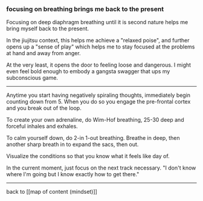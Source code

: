 ### focusing on breathing brings me back to the present

Focusing on deep diaphragm breathing until it is second nature helps me bring myself back to the present.

In the jiujitsu context, this helps me achieve a "relaxed poise", and further opens up a "sense of play" which helps me to stay focused at the problems at hand and away from anger.

At the very least, it opens the door to feeling loose and dangerous. I might even feel bold enough to embody a gangsta swagger that ups my subconscious game.

---

Anytime you start having negatively spiraling thoughts, immediately begin counting down from 5. When you do so you engage the pre-frontal cortex and you break out of the loop. 

To create your own adrenaline, do Wim-Hof breathing, 25-30 deep and forceful inhales and exhales. 

To calm yourself down, do 2-in 1-out breathing. Breathe in deep, then another sharp breath in to expand the sacs, then out. 

Visualize the conditions so that you know what it feels like day of.

In the current moment, just focus on the next track necessary. "I don't know where I'm going but I know exactly how to get there."

---

back to [[map of content (mindset)]]